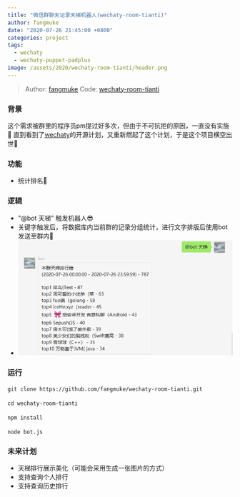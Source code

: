 ```yaml
---
title: "微信群聊天记录天梯机器人(wechaty-room-tianti)"
author: fangmuke
date: "2020-07-26 21:45:00 +0800"
categories: project
tags:
  - wechaty
  - wechaty-puppet-padplus
image: /assets/2020/wechaty-room-tianti/header.png
---
```

> Author: [fangmuke](https://github.com/fangmuke)
> Code: [wechaty-room-tianti](https://github.com/fangmuke/wechaty-room-tianti)

### 背景

这个需求被群里的程序员pm提过好多次，但由于不可抗拒的原因，一直没有实施🤪
直到看到了[wechaty](https://github.com/wechaty/wechat)的开源计划，又重新燃起了这个计划，于是这个项目横空出世🎉

### 功能

- 统计排名🎈

<!--more-->

### 逻辑

- "@bot 天梯" 触发机器人😎
- 关键字触发后，将数据库内当前群的记录分组统计，进行文字排版后使用bot发送至群内👀
- ![截图](/assets/2020/wechaty-room-tianti/screenshot1.png)

### 运行

```shell
git clone https://github.com/fangmuke/wechaty-room-tianti.git

cd wechaty-room-tianti

npm install

node bot.js
```

### 未来计划

- 天梯排行展示美化（可能会采用生成一张图片的方式）
- 支持查询个人排行
- 支持查询历史排行
